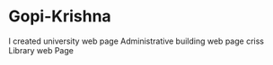 # Gopi-Krishna
I created university web page 
Administrative building web page
criss Library web Page
